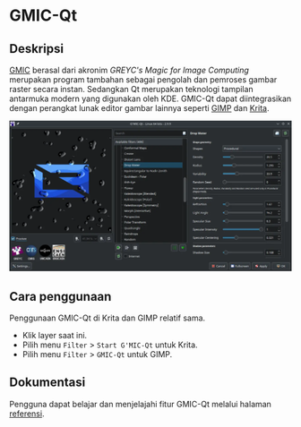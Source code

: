 # GMIC-Qt

## Deskripsi

[GMIC](https://gmic.eu/download.html) berasal dari akronim _GREYC's Magic for Image Computing_ merupakan program tambahan sebagai pengolah dan pemroses gambar raster secara instan. Sedangkan Qt merupakan teknologi tampilan antarmuka modern yang digunakan oleh KDE. GMIC-Qt dapat diintegrasikan dengan perangkat lunak editor gambar lainnya seperti [GIMP](gimp.md) dan [Krita](krita.md).

![GMIC-Qt LangitKetujuh OS](../../media/image/gmic-langitketujuh-id.webp)

## Cara penggunaan

Penggunaan GMIC-Qt di Krita dan GIMP relatif sama.
- Klik layer saat ini.
- Pilih menu `Filter` > `Start G'MIC-Qt` untuk Krita.
- Pilih menu `Filter` > `GMIC-Qt` untuk GIMP.

## Dokumentasi

Pengguna dapat belajar dan menjelajahi fitur GMIC-Qt melalui halaman [referensi](https://gmic.eu/reference/).
